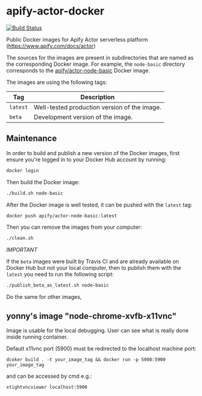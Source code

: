 # apify-actor-docker

[![Build Status](https://travis-ci.org/apifytech/apify-actor-docker.svg)](https://travis-ci.org/apifytech/apify-actor-docker)

Public Docker images for Apify Actor serverless platform (https://www.apify.com/docs/actor)

The sources for the images are present in subdirectories that are named as the corresponding
Docker image. For example, the `node-basic` directory corresponds to the
[apify/actor-node-basic](https://hub.docker.com/r/apify/actor-node-basic/) Docker image.

The images are using the following tags:

Tag         | Description
----------- | -------------
`latest`    | Well-tested production version of the image.
`beta`      | Development version of the image.


## Maintenance

In order to build and publish a new version of the Docker images,
first ensure you're logged in to your Docker Hub account by running:

```bash
docker login
````

Then build the Docker image:

```bash
./build.sh node-basic
```

After the Docker image is well tested, it can be pushed with the `latest` tag:

```bash
docker push apify/actor-node-basic:latest
```

Then you can remove the images from your computer:
```bash
./clean.sh
```

*IMPORTANT*

If the `beta` images were built by Travis CI and are already available on Docker Hub
but not your local computer, then to publish them with the `latest` you need to
run the following script:

```bash
./publish_beta_as_latest.sh node-basic
```

Do the same for other images,

## yonny's image "node-chrome-xvfb-x11vnc"

Image is usable for the local debugging. User can see what is really done inside running container.

Default x11vnc port (5900) must be redirected to the localhost machine port:

```dcoker build . -t your_image_tag && docker run -p 5900:5900 your_image_tag```

and can be accessed by cmd e.g.:

```xtightvncviewer localhost:5900```
